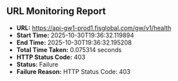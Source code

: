 ## URL Monitoring Report

- **URL:** https://api-gw1-prod1.fisglobal.com/gw/v1/health
- **Start Time:** 2025-10-30T19:36:32.119894
- **End Time:** 2025-10-30T19:36:32.195208
- **Total Time Taken:** 0.075314 seconds
- **HTTP Status Code:** 403
- **Status:** Failure
- **Failure Reason:** HTTP Status Code: 403
